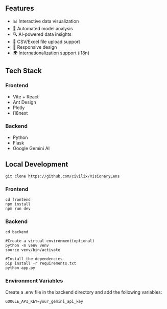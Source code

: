 ## Features

- 📊 Interactive data visualization
- 🤖 Automated model analysis
- 🔍 AI-powered data insights
- 📁 CSV/Excel file upload support
- 📱 Responsive design
- 🌍 Internationalization support (i18n)

## Tech Stack

### Frontend
- Vite + React
- Ant Design
- Plotly
- i18next

### Backend
- Python
- Flask
- Google Gemini AI

## Local Development
```
git clone https://github.com/civilix/VisionaryLens
```
### Frontend
```
cd frontend
npm install
npm run dev
```
### Backend
```
cd backend
```
```
#Create a virtual environment(optional)
python -m venv venv
source venv/bin/activate
```
```
#Install the dependencies
pip install -r requirements.txt
python app.py
```
### Environment Variables
Create a .env file in the backend directory and add the following variables:
```
GOOGLE_API_KEY=your_gemini_api_key
```

